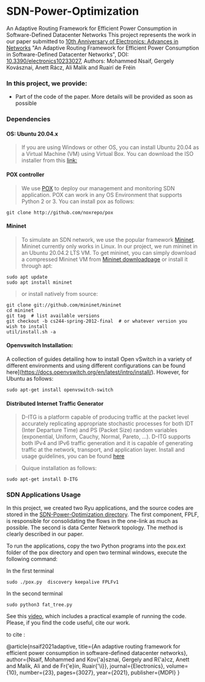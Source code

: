 # SDN-Power-Optimization
An Adaptive Routing Framework for Efficient Power Consumption in Software-Defined Datacenter Networks
This project represents the work in our paper submitted to [10th Anniversary of Electronics: Advances in Networks](https://doi.org/10.3390/electronics10233027) "An Adaptive Routing Framework for Efficient Power Consumption in Software-Defined Datacenter Networks",  DOI: [10.3390/electronics10233027](https://doi.org/10.3390/electronics10233027), Authors: Mohammed Nsaif, Gergely Kovásznai, Anett Rácz, Ali Malik and Ruairí de Fréin

### In this project, we provide:

- Part of the code of the paper. More details will be provided as soon as possible

### Dependencies

#### OS: Ubuntu 20.04.x

>  If you are using Windows or other OS, you can install Ubuntu 20.04 as a Virtual Machine (VM) using Virtual Box. You can download the ISO installer from this [link:](https://www.ubuntu.com/download/desktop)

####  POX controller

> We use [POX](https://github.com/noxrepo/pox) to deploy our management and monitoring SDN application. POX can work in any OS Environment that supports Python 2 or 3. You can install pox as follows:
```
git clone http://github.com/noxrepo/pox
```

#### Mininet

> To simulate an SDN network, we use the popular framework [Mininet](http://mininet.org/). Mininet currently only works in Linux. In our project, we run mininet in an Ubuntu 20.04.2 LTS VM. To get mininet, you can simply download a compressed Mininet VM from [Mininet downloadpage](https://github.com/mininet/mininet/wiki/Mininet-VM-Images) or install it through apt: 
```
sudo apt update 
sudo apt install mininet
```
> or install natively from source:
```
git clone git://github.com/mininet/mininet
cd mininet
git tag  # list available versions
git checkout -b cs244-spring-2012-final  # or whatever version you wish to install
util/install.sh -a
```

#### Openvswitch Installation: 
A collection of guides detailing how to install Open vSwitch in a variety of different environments and using different configurations can be found here](https://docs.openvswitch.org/en/latest/intro/install/). However, for Ubuntu as follows:

```
sudo apt-get install openvswitch-switch
```

#### Distributed Internet Traffic Generator
> D-ITG is a platform capable of producing traffic at the packet level accurately replicating appropriate stochastic processes for both IDT (Inter Departure Time) and PS (Packet Size) random variables (exponential, Uniform, Cauchy, Normal, Pareto, ...).
D-ITG supports both IPv4 and IPv6 traffic generation and it is capable of generating traffic at the network, transport, and application layer.
Install and usage guidelines, you can be found [here](https://traffic.comics.unina.it/software/ITG/)

> Quique installation as follows:

```
sudo apt-get install D-ITG
```


### SDN Applications Usage

In this project, we created two Ryu applications, and the source codes are stored in the  [SDN-Power-Optimization directory](https://github.com/nsaif86/SDN-Power-Optimization/tree/main). The first component, FPLF, is responsible for consolidating the flows in the one-link as much as possible. The second is data Center Network topology. The method is clearly described in our paper.



To run the applications, copy the two Python programs into the pox.ext folder of the pox directory and open two terminal windows, execute the following command:

In the first terminal
```
sudo ./pox.py  discovery keepalive FPLFv1

```
In the second terminal
```
sudo python3 fat_tree.py
```

See this [video](https://www.youtube.com/watch?v=VcedqMK4RPU), which includes a practical example of running the code. Please, if you find the code useful, cite our work.

to cite :

@article{nsaif2021adaptive,
  title={An adaptive routing framework for efficient power consumption in software-defined datacenter networks},
  author={Nsaif, Mohammed and Kov{\'a}sznai, Gergely and R{\'a}cz, Anett and Malik, Ali and de Fr{\'e}in, Ruair{\'\i}},
  journal={Electronics},
  volume={10},
  number={23},
  pages={3027},
  year={2021},
  publisher={MDPI}
}
